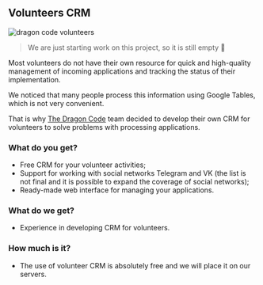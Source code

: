## Volunteers CRM

![dragon code volunteers](https://preview.dragon-code.pro/dragon-code/volunteers.svg?background=f9322c&invert=1)

> We are just starting work on this project, so it is still empty 🙂

Most volunteers do not have their own resource for quick and high-quality management of incoming applications and tracking the status of their implementation.

We noticed that many people process this information using Google Tables, which is not very convenient.

That is why [The Dragon Code](https://github.com/TheDragonCode) team decided to develop their own CRM for volunteers to solve problems with processing applications.

### What do you get?

- Free CRM for your volunteer activities;
- Support for working with social networks Telegram and VK (the list is not final and it is possible to expand the coverage of social networks);
- Ready-made web interface for managing your applications.

### What do we get?

- Experience in developing CRM for volunteers.

### How much is it?

- The use of volunteer CRM is absolutely free and we will place it on our servers.
